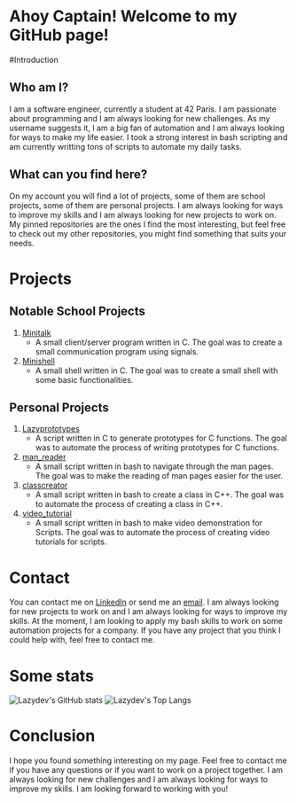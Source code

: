 <!-- The goal is to write a README file for my repository nsainton/nsainton on github-->
# Ahoy Captain! Welcome to my GitHub page!

#Introduction

## Who am I?

I am a software engineer, currently a student at 42 Paris. I am passionate about programming and I am always looking for new challenges. As my username suggests it, I am a big fan of automation and I am always looking for ways to make my life easier. I took a strong interest in bash scripting and am currently writting tons of scripts to automate my daily tasks.

## What can you find here?

On my account you will find a lot of projects, some of them are school projects, some of them are personal projects. I am always looking for ways to improve my skills and I am always looking for new projects to work on. My pinned repositories are the ones I find the most interesting, but feel free to check out my other repositories, you might find something that suits your needs.

# Projects

## Notable School Projects

1.  [Minitalk](https://github.com/nsainton/minitalk)
    - A small client/server program written in C. The goal was to create a small communication program using signals.
2.  [Minishell](https://github.com/nsainton/minishell)
    - A small shell written in C. The goal was to create a small shell with some basic functionalities.

## Personal Projects

1.  [Lazyprototypes](https://github.com/nsainton/lazyprototypes)
    - A script written in C to generate prototypes for C functions. The goal was to automate the process of writing prototypes for C functions.
2.  [man\_reader](https://github.com/nsainton/man_reader)
    - A small script written in bash to navigate through the man pages. The goal was to make the reading of man pages easier for the user.
3.  [classcreator](https://github.com/nsainton/classcreator)
    - A small script written in bash to create a class in C++. The goal was to automate the process of creating a class in C++.
4.  [video\_tutorial](https://github.com/nsainton/video_tutorial)
    - A small script written in bash to make video demonstration for Scripts. The goal was to automate the process of creating video tutorials for scripts.

# Contact

You can contact me on [LinkedIn](https://www.linkedin.com/in/noah-saintonge-51661015a) or send me an [email](mailto:nsainton@student.42.fr). I am always looking for new projects to work on and I am always looking for ways to improve my skills.
At the moment, I am looking to apply my bash skills to work on some automation projects for a company. If you have any project that you think I could help with, feel free to contact me.

# Some stats

![Lazydev's GitHub stats](https://github-readme-stats.vercel.app/api?username=nsainton&show_icons=true&theme=radical)
![Lazydev's Top Langs](https://github-readme-stats.vercel.app/api/top-langs/?username=nsainton&layout=compact&theme=radical)

# Conclusion

I hope you found something interesting on my page. Feel free to contact me if you have any questions or if you want to work on a project together. I am always looking for new challenges and I am always looking for ways to improve my skills. I am looking forward to working with you!